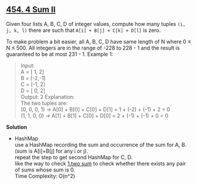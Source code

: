 ## [454. 4 Sum II](https://leetcode.com/problems/4sum-ii/)
Given four lists A, B, C, D of integer values, compute how many tuples `(i, j, k, l)` there are such that `A[i] + B[j] + C[k] + D[l]` is zero.

To make problem a bit easier, all A, B, C, D have same length of N where 0 ≤ N ≤ 500. All integers are in the range of -228 to 228 - 1 and the result is guaranteed to be at most 231 - 1.
Example 1:  
> Input:  
A = [ 1, 2]  
B = [-2,-1]  
C = [-1, 2]  
D = [ 0, 2]  
Output:  2
Explanation:  
The two tuples are:  
(0, 0, 0, 1) -> A[0] + B[0] + C[0] + D[1] = 1 + (-2) + (-1) + 2 = 0  
(1, 1, 0, 0) -> A[1] + B[1] + C[0] + D[0] = 2 + (-1) + (-1) + 0 = 0

**Solution**  
* HashMap  
use a HashMap recording the sum and occurrence of the sum for A, B.(sum is A[i]+B[j] for any i or j).  
repeat the step to get second HashMap for C, D.   
like the way to check [1.two sum](../1-100/1.TwoSum) to check whether there exists any pair of sums whose sum is 0.  
Time Complexity: O(n^2)